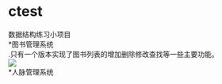 ctest
===
数据结构练习小项目<br/>
*图书管理系统<br/>
  .只有一个版本实现了图书列表的增加删除修改查找等一些主要功能。<br/>
![](https://image.baidu.com/search/detail?ct=503316480&z=undefined&tn=baiduimagedetail&ipn=d&word=devc%E4%B8%AD%E6%96%87%E4%B9%B1%E7%A0%81%E6%80%8E%E4%B9%88%E5%8A%9E&step_word=&ie=utf-8&in=&cl=2&lm=-1&st=undefined&hd=undefined&latest=undefined&copyright=undefined&cs=4003917564,3248014374&os=2799534408,2131809707&simid=4202152184,425445871&pn=1&rn=1&di=110&ln=16&fr=&fmq=1574154935154_R&fm=&ic=undefined&s=undefined&se=&sme=&tab=0&width=undefined&height=undefined&face=undefined&is=0,0&istype=0&ist=&jit=&bdtype=0&spn=0&pi=0&gsm=0&objurl=http%3A%2F%2Fe.hiphotos.baidu.com%2Fzhidao%2Fpic%2Fitem%2F4034970a304e251f210fd2f2a786c9177f3e533b.jpg&rpstart=0&rpnum=0&adpicid=0&force=undefined&ctd=1574154943024^3_1545X804%1)  
*人脉管理系统<br/>
